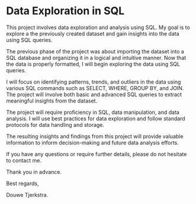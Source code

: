 # Data Exploration in SQL

This project involves data exploration and analysis using SQL. My goal is to explore a the previously created dataset and gain insights into the data using SQL queries.

The previous phase of the project was about importing the dataset into a SQL database and organizing it in a logical and intuitive manner. Now that the data is properly formatted, I will begin exploring the data using SQL queries.

I will focus on identifying patterns, trends, and outliers in the data using various SQL commands such as SELECT, WHERE, GROUP BY, and JOIN. The project will involve both basic and advanced SQL queries to extract meaningful insights from the dataset.

The project will require proficiency in SQL, data manipulation, and data analysis. I will use best practices for data exploration and follow standard protocols for data handling and storage.

The resulting insights and findings from this project will provide valuable information to inform decision-making and future data analysis efforts.

If you have any questions or require further details, please do not hesitate to contact me.

Thank you in advance.

Best regards,

Douwe Tjerkstra.
